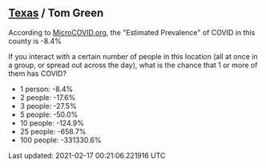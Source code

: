 
## [Texas](/united-states/texas) / Tom Green

According to [MicroCOVID.org](http://microcovid.org),
the "Estimated Prevalence" of COVID in this county is -8.4%

If you interact with a certain number of people in this location
(all at once in a group, or spread out across the day), what is the chance that
1 or more of them has COVID?

- 1 person: -8.4%
- 2 people: -17.6%
- 3 people: -27.5%
- 5 people: -50.0%
- 10 people: -124.9%
- 25 people: -658.7%
- 100 people: -331330.6%

Last updated: 2021-02-17 00:21:06.221916 UTC
